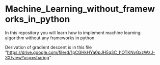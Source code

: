 # Machine_Learning_without_frameworks_in_python
In this repository you will learn how to implement machine learning algorithm without any frameworks in python.


Derivation of gradient descent is in this file "https://drive.google.com/file/d/1pCGHkHYa0pJH5q3C_hOTKNvGxzWzJ-3X/view?usp=sharing"
